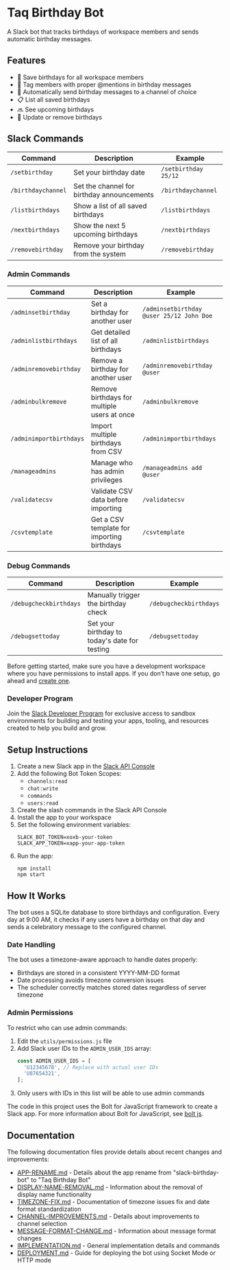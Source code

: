 # Taq Birthday Bot

A Slack bot that tracks birthdays of workspace members and sends automatic birthday messages.

## Features

- 🎂 Save birthdays for all workspace members
- 👥 Tag members with proper @mentions in birthday messages
- 📅 Automatically send birthday messages to a channel of choice
- 📋 List all saved birthdays
- 🔜 See upcoming birthdays
- 🔄 Update or remove birthdays

## Slack Commands

| Command             | Description                                          | Example                         |
|---------------------|------------------------------------------------------|----------------------------------|
| `/setbirthday`      | Set your birthday date                               | `/setbirthday 25/12`             |
| `/birthdaychannel`  | Set the channel for birthday announcements           | `/birthdaychannel`               |
| `/listbirthdays`    | Show a list of all saved birthdays                   | `/listbirthdays`                 |
| `/nextbirthdays`    | Show the next 5 upcoming birthdays                   | `/nextbirthdays`                 |
| `/removebirthday`   | Remove your birthday from the system                 | `/removebirthday`                |

### Admin Commands

| Command                 | Description                                     | Example                                    |
|-------------------------|-------------------------------------------------|--------------------------------------------|
| `/adminsetbirthday`     | Set a birthday for another user                 | `/adminsetbirthday @user 25/12 John Doe`   |
| `/adminlistbirthdays`   | Get detailed list of all birthdays              | `/adminlistbirthdays`                      |
| `/adminremovebirthday`  | Remove a birthday for another user              | `/adminremovebirthday @user`               |
| `/adminbulkremove`     | Remove birthdays for multiple users at once      | `/adminbulkremove`                       |
| `/adminimportbirthdays` | Import multiple birthdays from CSV              | `/adminimportbirthdays`                    |
| `/manageadmins`         | Manage who has admin privileges                 | `/manageadmins add @user`                  |
| `/validatecsv`          | Validate CSV data before importing              | `/validatecsv`                             |
| `/csvtemplate`          | Get a CSV template for importing birthdays      | `/csvtemplate`                             |

### Debug Commands

| Command                | Description                                          | Example                     |
|------------------------|------------------------------------------------------|----------------------------|
| `/debugcheckbirthdays` | Manually trigger the birthday check                  | `/debugcheckbirthdays`      |
| `/debugsettoday`       | Set your birthday to today's date for testing        | `/debugsettoday`            |

Before getting started, make sure you have a development workspace where you have permissions to install apps. If you don’t have one setup, go ahead and [create one](https://slack.com/create).

### Developer Program
Join the [Slack Developer Program](https://api.slack.com/developer-program) for exclusive access to sandbox environments for building and testing your apps, tooling, and resources created to help you build and grow.

## Setup Instructions

1. Create a new Slack app in the [Slack API Console](https://api.slack.com/apps)
2. Add the following Bot Token Scopes:
   - `channels:read`
   - `chat:write`
   - `commands`
   - `users:read`
3. Create the slash commands in the Slack API Console
4. Install the app to your workspace
5. Set the following environment variables:
   ```
   SLACK_BOT_TOKEN=xoxb-your-token
   SLACK_APP_TOKEN=xapp-your-app-token
   ```
6. Run the app:
   ```
   npm install
   npm start
   ```

## How It Works

The bot uses a SQLite database to store birthdays and configuration. Every day at 9:00 AM, it checks if any users have a birthday on that day and sends a celebratory message to the configured channel.

### Date Handling

The bot uses a timezone-aware approach to handle dates properly:
- Birthdays are stored in a consistent YYYY-MM-DD format
- Date processing avoids timezone conversion issues
- The scheduler correctly matches stored dates regardless of server timezone

### Admin Permissions

To restrict who can use admin commands:

1. Edit the `utils/permissions.js` file
2. Add Slack user IDs to the `ADMIN_USER_IDS` array:
   ```javascript
   const ADMIN_USER_IDS = [
     'U12345678', // Replace with actual user IDs
     'U87654321',
   ];
   ```
3. Only users with IDs in this list will be able to use admin commands

The code in this project uses the Bolt for JavaScript framework to create a Slack app. For more information about Bolt for JavaScript, see [bolt js](https://api.slack.com/start/bolt/node-js).

## Documentation

The following documentation files provide details about recent changes and improvements:

- [APP-RENAME.md](APP-RENAME.md) - Details about the app rename from "slack-birthday-bot" to "Taq Birthday Bot"
- [DISPLAY-NAME-REMOVAL.md](DISPLAY-NAME-REMOVAL.md) - Information about the removal of display name functionality
- [TIMEZONE-FIX.md](TIMEZONE-FIX.md) - Documentation of timezone issues fix and date format standardization
- [CHANNEL-IMPROVEMENTS.md](CHANNEL-IMPROVEMENTS.md) - Details about improvements to channel selection
- [MESSAGE-FORMAT-CHANGE.md](MESSAGE-FORMAT-CHANGE.md) - Information about message format changes
- [IMPLEMENTATION.md](IMPLEMENTATION.md) - General implementation details and commands
- [DEPLOYMENT.md](DEPLOYMENT.md) - Guide for deploying the bot using Socket Mode or HTTP mode
